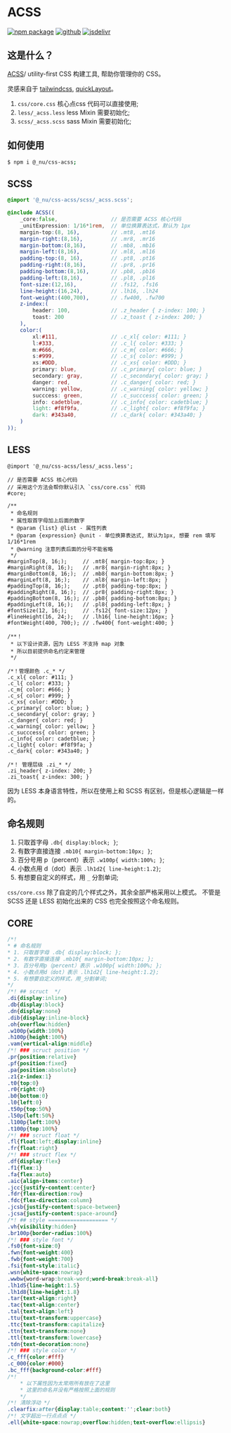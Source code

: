 # ACSS

[![npm package](https://img.shields.io/npm/v/@_nu/css-button.svg)](https://www.npmjs.org/package/@_nu/css-acss)
[![github](https://img.shields.io/github/stars/nu-system/css-button.svg?style=social)](https://github.com/nu-system/css-acss)
[![jsdelivr](https://data.jsdelivr.com/v1/package/npm/@_nu/css-button/badge)](https://www.jsdelivr.com/package/npm/@_nu/css-acss)

## 这是什么？

[ACSS](http://acss.io/)/ utility-first CSS  构建工具, 帮助你管理你的 CSS。

灵感来自于 [tailwindcss](https://tailwindcss.com/), [quickLayout](https://github.com/zhangxinxu/quickLayout)。

1. `css/core.css` 核心点css 代码可以直接使用;
2. `less/_acss.less` less Mixin 需要初始化;
3. `scss/_acss.scss` sass Mixin 需要初始化;

## 如何使用

```bash
$ npm i @_nu/css-acss;
```

## SCSS

```scss
@import '@_nu/css-acss/scss/_acss.scss';

@include ACSS((
    _core:false,                 // 是否需要 ACSS 核心代码
    _unitExpression: 1/16*1rem,  // 单位换算表达式，默认为 1px
    margin-top:(8, 16),          // .mt8, .mt16
    margin-right:(8,16),         // .mr8, .mr16
    margin-bottom:(8,16),        // .mb8, .mb16
    margin-left:(8,16),          // .ml8, .ml16
    padding-top:(8, 16),         // .pt8, .pt16
    padding-right:(8,16),        // .pr8, .pr16
    padding-bottom:(8,16),       // .pb8, .pb16
    padding-left:(8,16),         // .pl8, .pl16
    font-size:(12,16),           // .fs12, .fs16
    line-height:(16,24),         // .lh16, .lh24
    font-weight:(400,700),       // .fw400, .fw700
    z-index:(
        header: 100,             // .z_header { z-index: 100; }
        toast: 200               // .z_toast { z-index: 200; }
    ),
    color:(
        xl:#111,                 // .c_xl{ color: #111; }
        l:#333,                  // .c_l{ color: #333; }
        m:#666,                  // .c_m{ color: #666; }
        s:#999,                  // .c_s{ color: #999; }
        xs:#DDD,                 // .c_xs{ color: #DDD; }
        primary: blue,           // .c_primary{ color: blue; }
        secondary: gray,         // .c_secondary{ color: gray; }
        danger: red,             // .c_danger{ color: red; }
        warning: yellow,         // .c_warning{ color: yellow; }
        succcess: green,         // .c_succcess{ color: green; }
        info: cadetblue,         // .c_info{ color: cadetblue; }
        light: #f8f9fa,          // .c_light{ color: #f8f9fa; }
        dark: #343a40,           // .c_dark{ color: #343a40; }
    )
));
```

## LESS

```less
@import '@_nu/css-acss/less/_acss.less';

// 是否需要 ACSS 核心代码
// 采用这个方法会帮你默认引入 `css/core.css` 代码
#core; 

/**
 * 命名规则
 * 属性取首字母加上后面的数字
 * @param {list} @list - 属性列表
 * @param {expression} @unit - 单位换算表达式, 默认为1px, 想要 rem 填写 1/16*1rem
 * @warning 注意列表后面的分号不能省略
 */
#marginTop(8, 16;);     // .mt8{ margin-top:8px; }
#marginRight(8, 16;);   // .mr8{ margin-right:8px; }
#marginBottom(8, 16;);  // .mb8{ margin-bottom:8px; }
#marginLeft(8, 16;);    // .ml8{ margin-left:8px; }
#paddingTop(8, 16;);    // .pt8{ padding-top:8px; }
#paddingRight(8, 16;);  // .pr8{ padding-right:8px; }
#paddingBottom(8, 16;); // .pb8{ padding-bottom:8px; }
#paddingLeft(8, 16;);   // .pl8{ padding-left:8px; }
#fontSize(12, 16;);     // .fs12{ font-size:12px; }
#lineHeight(16, 24;);   // .lh16{ line-height:16px; }
#fontWeight(400, 700;); // .fw400{ font-weight:400; }

/**！
 * 以下设计资源，因为 LESS 不支持 map 对象
 * 所以目前提供命名约定来管理
 */

/*！管理颜色 .c_* */
.c_xl{ color: #111; }
.c_l{ color: #333; }
.c_m{ color: #666; }
.c_s{ color: #999; }
.c_xs{ color: #DDD; }
.c_primary{ color: blue; }
.c_secondary{ color: gray; }
.c_danger{ color: red; }
.c_warning{ color: yellow; }
.c_succcess{ color: green; }
.c_info{ color: cadetblue; }
.c_light{ color: #f8f9fa; }
.c_dark{ color: #343a40; }

/*！ 管理层级 .zi_* */
.zi_header{ z-index: 200; }
.zi_toast{ z-index: 300; }
```
因为 LESS 本身语言特性，所以在使用上和 SCSS 有区别，但是核心逻辑是一样的。

## 命名规则

1. 只取首字母 `.db{ display:block; }`; 
2. 有数字直接连接 `.mb10{ margin-bottom:10px; }`; 
3. 百分号用 p（percent）表示 `.w100p{ width:100%; }`; 
4. 小数点用 d（dot）表示 `.lh1d2{ line-height:1.2}`; 
5. 有想要自定义的样式，用 `_` 分割单词; 

`css/core.css` 除了自定的几个样式之外，其余全部严格采用以上模式。
不管是 SCSS 还是 LESS 初始化出来的 CSS 也完全按照这个命名规则。

## CORE

```css
/*! 
* # 命名规则 
* 1. 只取首字母 .db{ display:block; };
* 2. 有数字直接连接 .mb10{ margin-bottom:10px; };
* 3. 百分号用p（percent）表示 .w100p{ width:100%; };
* 4. 小数点用d（dot）表示 .lh1d2{ line-height:1.2};
* 5. 有想要自定义的样式，用_分割单词;
*/
/*! ## scruct  */
.di{display:inline}
.db{display:block}
.dn{display:none}
.dib{display:inline-block}
.oh{overflow:hidden}
.w100p{width:100%}
.h100p{height:100%}
.vam{vertical-align:middle}
/*! ### scruct position */
.pr{position:relative}
.pf{position:fixed}
.pa{position:absolute}
.z1{z-index:1}
.t0{top:0}
.r0{right:0}
.b0{bottom:0}
.l0{left:0}
.t50p{top:50%}
.l50p{left:50%}
.l100p{left:100%}
.t100p{top:100%}
/*! ### scruct float */
.fl{float:left;display:inline}
.fr{float:right}
/*! ### struct flex */
.df{display:flex}
.f1{flex:1}
.fa{flex:auto}
.aic{align-items:center}
.jcc{justify-content:center}
.fdr{flex-direction:row}
.fdc{flex-direction:column}
.jcsb{justify-content:space-between}
.jcsa{justify-content:space-around}
/*! ## style =================== */
.vh{visibility:hidden}
.br100p{border-radius:100%}
/*! ### style font */
.fs0{font-size:0}
.fwn{font-weight:400}
.fwb{font-weight:700}
.fsi{font-style:italic}
.wsn{white-space:nowrap}
.wwbw{word-wrap:break-word;word-break:break-all}
.lh1d5{line-height:1.5}
.lh1d8{line-height:1.8}
.tar{text-align:right}
.tac{text-align:center}
.tal{text-align:left}
.ttu{text-transform:uppercase}
.ttc{text-transform:capitalize}
.ttn{text-transform:none}
.ttl{text-transform:lowercase}
.tdn{text-decoration:none}
/*! ### style color */
.c_fff{color:#fff}
.c_000{color:#000}
.bc_fff{background-color:#fff}
/*! 
    * 以下属性因为太常用所有放在了这里 
    * 这里的命名并没有严格按照上面的规则
    */
/*! 清除浮动 */
.clearfix:after{display:table;content:'';clear:both}
/*! 文字超出一行点点点 */
.ell{white-space:nowrap;overflow:hidden;text-overflow:ellipsis}
```
